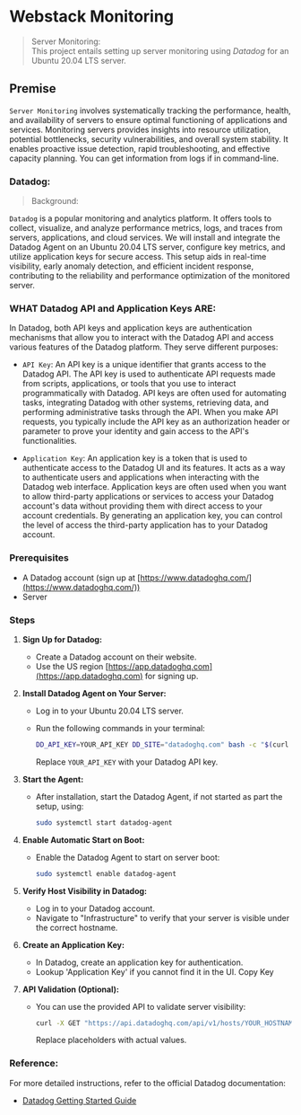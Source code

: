 # Webstack Monitoring
> Server Monitoring:  
> This project entails setting up server monitoring using *Datadog* for an Ubuntu 20.04 LTS server.

## Premise
`Server Monitoring` involves systematically tracking the performance, health, and availability of servers to ensure optimal functioning of applications and services. Monitoring servers provides insights into resource utilization, potential bottlenecks, security vulnerabilities, and overall system stability. It enables proactive issue detection, rapid troubleshooting, and effective capacity planning. You can get information from logs if in command-line.

### Datadog:
> Background:  

`Datadog` is a popular monitoring and analytics platform. It offers tools to collect, visualize, and analyze performance metrics, logs, and traces from servers, applications, and cloud services. We will install and integrate the Datadog Agent on an Ubuntu 20.04 LTS server, configure key metrics, and utilize application keys for secure access. This setup aids in real-time visibility, early anomaly detection, and efficient incident response, contributing to the reliability and performance optimization of the monitored server.


### WHAT Datadog API and Application Keys ARE:

In Datadog, both API keys and application keys are authentication mechanisms that allow you to interact with the Datadog API and access various features of the Datadog platform. They serve different purposes:

- `API Key`:
An API key is a unique identifier that grants access to the Datadog API. The API key is used to authenticate API requests made from scripts, applications, or tools that you use to interact programmatically with Datadog.
API keys are often used for automating tasks, integrating Datadog with other systems, retrieving data, and performing administrative tasks through the API.
When you make API requests, you typically include the API key as an authorization header or parameter to prove your identity and gain access to the API's functionalities.

- `Application Key`:
An application key is a token that is used to authenticate access to the Datadog UI and its features. It acts as a way to authenticate users and applications when interacting with the Datadog web interface.
Application keys are often used when you want to allow third-party applications or services to access your Datadog account's data without providing them with direct access to your account credentials.
By generating an application key, you can control the level of access the third-party application has to your Datadog account.



### Prerequisites

- A Datadog account (sign up at [https://www.datadoghq.com/](https://www.datadoghq.com/))
- Server


### Steps

1. **Sign Up for Datadog:**
   - Create a Datadog account on their website.
   - Use the US region [https://app.datadoghq.com](https://app.datadoghq.com) for signing up.

2. **Install Datadog Agent on Your Server:**
   - Log in to your Ubuntu 20.04 LTS server.
   - Run the following commands in your terminal:
   
     ```bash
     DD_API_KEY=YOUR_API_KEY DD_SITE="datadoghq.com" bash -c "$(curl -L https://s3.amazonaws.com/dd-agent/scripts/install_script_agent7.sh)"

     ```
     Replace `YOUR_API_KEY` with your Datadog API key.

3. **Start the Agent:**
   - After installation, start the Datadog Agent, if not started as part the setup, using:
   
     ```bash
     sudo systemctl start datadog-agent
     ```

4. **Enable Automatic Start on Boot:**
   - Enable the Datadog Agent to start on server boot:
   
     ```bash
     sudo systemctl enable datadog-agent
     ```

5. **Verify Host Visibility in Datadog:**
   - Log in to your Datadog account.
   - Navigate to "Infrastructure" to verify that your server is visible under the correct hostname.


6. **Create an Application Key:**
   - In Datadog, create an application key for authentication.
   - Lookup 'Application Key' if you cannot find it in the UI. Copy Key

7. **API Validation (Optional):**
   - You can use the provided API to validate server visibility:
   
     ```bash
     curl -X GET "https://api.datadoghq.com/api/v1/hosts/YOUR_HOSTNAME_HERE" -H "Content-Type: application/json" -H "DD-API-KEY: YOUR_API_KEY" -H "DD-APPLICATION-KEY: YOUR_APPLICATION_KEY_HERE"
     ```
     Replace placeholders with actual values.



### Reference:

For more detailed instructions, refer to the official Datadog documentation:
- [Datadog Getting Started Guide](https://docs.datadoghq.com/getting_started/)

